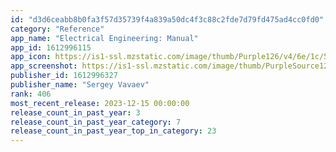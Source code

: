 ```yaml
---
id: "d3d6ceabb8b0fa3f57d35739f4a839a50dc4f3c88c2fde7d79fd475ad4cc0fd0"
category: "Reference"
app_name: "Electrical Engineering: Manual"
app_id: 1612996115
app_icon: https://is1-ssl.mzstatic.com/image/thumb/Purple126/v4/6e/1c/57/6e1c5724-7a0f-7011-cd27-f666cb808448/AppIcon-0-0-1x_U007emarketing-0-5-0-85-220.png/1024x1024bb.png
app_screenshot: https://is1-ssl.mzstatic.com/image/thumb/PurpleSource126/v4/b1/80/9a/b1809a56-8366-40a9-15b9-8a8ecc399af0/a73f5fbd-611f-48e4-848f-6df21fceee96_Simulator_Screen_Shot_-_iPhone_13_Pro_Max_-_2022-03-17_at_20.42.41.png/1284x2778bb.png
publisher_id: 1612996327
publisher_name: "Sergey Vavaev"
rank: 406
most_recent_release: 2023-12-15 00:00:00
release_count_in_past_year: 3
release_count_in_past_year_category: 7
release_count_in_past_year_top_in_category: 23
---
```

